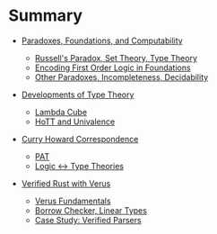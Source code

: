 # Summary

- [Paradoxes, Foundations, and Computability](./PARADOXES_FOUNDATIONS_COMPUTABILITY.md)
  - [Russell's Paradox, Set Theory, Type Theory]()
  - [Encoding First Order Logic in Foundations]()
  - [Other Paradoxes, Incompleteness, Decidability]()
- [Developments of Type Theory]()
  - [Lambda Cube]()
  - [HoTT and Univalence]()
- [Curry Howard Correspondence]()
  - [PAT]()
  - [Logic <-> Type Theories]()

- [Verified Rust with Verus]()
  - [Verus Fundamentals](./verus_fundamentals.md)
  - [Borrow Checker, Linear Types]()
  - [Case Study: Verified Parsers](./verified_parsers.md)